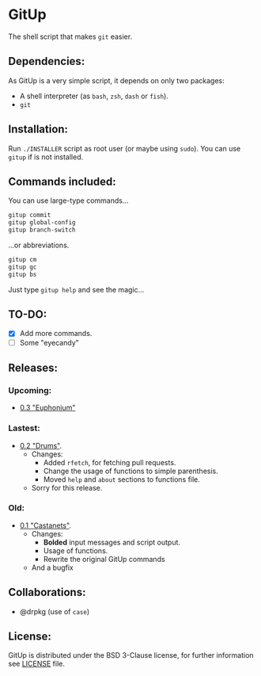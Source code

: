 # GitUp

The shell script that makes `git` easier.

## Dependencies:

As GitUp is a very simple script, it depends on only two packages:

- A shell interpreter (as `bash`, `zsh`, `dash` or `fish`).
- `git`

## Installation:

Run `./INSTALLER` script as root user (or maybe using `sudo`).
You can use `gitup` if is not installed.

## Commands included:

You can use large-type commands...

```sh
gitup commit
gitup global-config
gitup branch-switch
```

...or abbreviations.

```sh
gitup cm
gitup gc
gitup bs
```

Just type `gitup help` and see the magic...

## TO-DO:

- [x] Add more commands.
- [ ] Some "eyecandy"

## Releases:

### Upcoming:

- [0.3 "Euphonium"](https://github.com/feskyde/gitup/releases/tag/v0.3-1 "Big changes are here!")

### Lastest:

- [0.2 "Drums"](https://github.com/feskyde/gitup/releases/tag/v0.2 "Sorry for this").
  - Changes:
    - Added `rfetch`, for fetching pull requests.
    - Change the usage of functions to simple parenthesis.
    - Moved `help` and `about` sections to functions file.
  - Sorry for this release.

### Old:

- [0.1 "Castanets"](https://github.com/feskyde/gitup/releases/tag/v0.1 "First release!").
  - Changes:
    - **Bolded** input messages and script output.
    - Usage of functions.
    - Rewrite the original GitUp commands
  - And a bugfix

## Collaborations:

- @drpkg (use of `case`)

## License:

GitUp is distributed under the BSD 3-Clause license, for further information see [LICENSE](https://github.com/feskyde/gitup/blob/master/LICENSE) file.